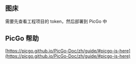 ## 图床

需要先查看工程项目的 token，然后部署到 PicGo 中

## PicGo 帮助
[https://picgo.github.io/PicGo-Doc/zh/guide/#picgo-is-here](https://picgo.github.io/PicGo-Doc/zh/guide/#picgo-is-here)

